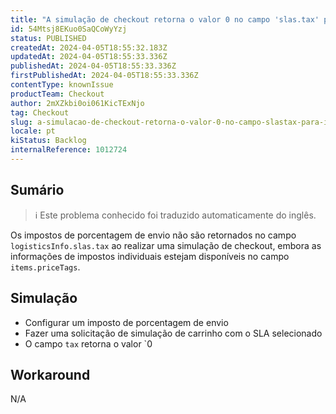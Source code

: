 ```yaml
---
title: "A simulação de checkout retorna o valor 0 no campo 'slas.tax' para impostos de porcentagem de frete"
id: 54Mtsj8EKuo0SaQCoWyYzj
status: PUBLISHED
createdAt: 2024-04-05T18:55:32.183Z
updatedAt: 2024-04-05T18:55:33.336Z
publishedAt: 2024-04-05T18:55:33.336Z
firstPublishedAt: 2024-04-05T18:55:33.336Z
contentType: knownIssue
productTeam: Checkout
author: 2mXZkbi0oi061KicTExNjo
tag: Checkout
slug: a-simulacao-de-checkout-retorna-o-valor-0-no-campo-slastax-para-impostos-de-porcentagem-de-frete
locale: pt
kiStatus: Backlog
internalReference: 1012724
---
```


## Sumário

>ℹ️ Este problema conhecido foi traduzido automaticamente do inglês.


Os impostos de porcentagem de envio não são retornados no campo `logisticsInfo.slas.tax` ao realizar uma simulação de checkout, embora as informações de impostos individuais estejam disponíveis no campo `items.priceTags`.

## Simulação



- Configurar um imposto de porcentagem de envio
- Fazer uma solicitação de simulação de carrinho com o SLA selecionado
- O campo `tax` retorna o valor `0

## Workaround


N/A



